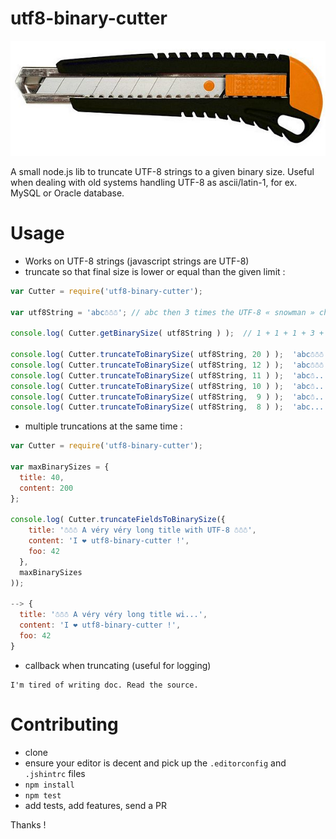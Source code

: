 utf8-binary-cutter
==================

[![a cutter](https://raw.githubusercontent.com/lemonde/utf8-binary-cutter/master/doc/1390-Straight-cutter-18mm.jpg)](https://github.com/lemonde/utf8-binary-cutter)

A small node.js lib to truncate UTF-8 strings to a given binary size. Useful when dealing with old systems handling UTF-8 as ascii/latin-1, for ex. MySQL or Oracle database.

Usage
=====

* Works on UTF-8 strings (javascript strings are UTF-8)
* truncate so that final size is lower or equal than the given limit :

```javascript
var Cutter = require('utf8-binary-cutter');

var utf8String = 'abc☃☃☃'; // abc then 3 times the UTF-8 « snowman » char which takes 3 bytes

console.log( Cutter.getBinarySize( utf8String ) );  // 1 + 1 + 1 + 3 + 3 + 3 = 12

console.log( Cutter.truncateToBinarySize( utf8String, 20 ) );  'abc☃☃☃'  -> no change
console.log( Cutter.truncateToBinarySize( utf8String, 12 ) );  'abc☃☃☃'  -> no change
console.log( Cutter.truncateToBinarySize( utf8String, 11 ) );  'abc☃...' -> to avoid cutting utf8 chars, the two last snowmen have been removed. Final size = 9 bytes
console.log( Cutter.truncateToBinarySize( utf8String, 10 ) );  'abc☃...' -> idem
console.log( Cutter.truncateToBinarySize( utf8String,  9 ) );  'abc☃...' -> idem
console.log( Cutter.truncateToBinarySize( utf8String,  8 ) );  'abc...'
```

* multiple truncations at the same time :

```javascript
var Cutter = require('utf8-binary-cutter');

var maxBinarySizes = {
  title: 40,
  content: 200
};

console.log( Cutter.truncateFieldsToBinarySize({
    title: '☃☃☃ A véry véry long title with UTF-8 ☃☃☃',
    content: 'I ❤ utf8-binary-cutter !',
    foo: 42
  },
  maxBinarySizes
));

--> {
  title: '☃☃☃ A véry véry long title wi...',
  content: 'I ❤ utf8-binary-cutter !',
  foo: 42
}
```

* callback when truncating (useful for logging)
```
I'm tired of writing doc. Read the source.
```

Contributing
============
* clone
* ensure your editor is decent and pick up the `.editorconfig` and `.jshintrc` files
* `npm install`
* `npm test`
* add tests, add features, send a PR

Thanks !
